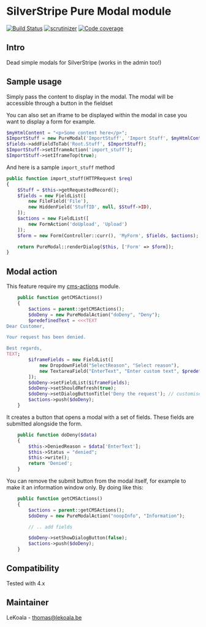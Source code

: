 # SilverStripe Pure Modal module

[![Build Status](https://travis-ci.com/lekoala/silverstripe-pure-modal.svg?branch=master)](https://travis-ci.com/lekoala/silverstripe-pure-modal/)
[![scrutinizer](https://scrutinizer-ci.com/g/lekoala/silverstripe-pure-modal/badges/quality-score.png?b=master)](https://scrutinizer-ci.com/g/lekoala/silverstripe-pure-modal/)
[![Code coverage](https://codecov.io/gh/lekoala/silverstripe-pure-modal/branch/master/graph/badge.svg)](https://codecov.io/gh/lekoala/silverstripe-pure-modal)

## Intro

Dead simple modals for SilverStripe (works in the admin too!)

## Sample usage

Simply pass the content to display in the modal. The modal will be accessible through a button in the fieldset

You can also set an iframe to be displayed within the modal in case you want to display a form for example.

```php
$myHtmlContent = "<p>Some content here</p>";
$ImportStuff = new PureModal('ImportStuff', 'Import Stuff', $myHtmlContent);
$fields->addFieldToTab('Root.Stuff', $ImportStuff);
$ImportStuff->setIframeAction('import_stuff');
$ImportStuff->setIframeTop(true);
```

And here is a sample `import_stuff` method

```php
public function import_stuff(HTTPRequest $req)
{
    $Stuff = $this->getRequestedRecord();
    $fields = new FieldList([
        new FileField('File'),
        new HiddenField('StuffID', null, $Stuff->ID),
    ]);
    $actions = new FieldList([
        new FormAction('doUpload', 'Upload')
    ]);
    $form = new Form(Controller::curr(), 'MyForm', $fields, $actions);

    return PureModal::renderDialog($this, ['Form' => $form]);
}
```

## Modal action

This feature require my [cms-actions](https://github.com/lekoala/silverstripe-cms-actions) module.

```php
    public function getCMSActions()
    {
        $actions = parent::getCMSActions();
        $doDeny = new PureModalAction("doDeny", "Deny");
        $predefinedText = <<<TEXT
Dear Customer,

Your request has been denied.

Best regards,
TEXT;
        $iframeFields = new FieldList([
            new DropdownField("SelectReason", "Select reason"),
            new TextareaField("EnterText", "Enter custom text", $predefinedText),
        ]);
        $doDeny->setFieldList($iframeFields);
        $doDeny->setShouldRefresh(true);
        $doDeny->setDialogButtonTitle('Deny the request'); // customised modal submit button
        $actions->push($doDeny);
    }
```

It creates a button that opens a modal with a set of fields. These fields
are submitted alongside the form.

```php
    public function doDeny($data)
    {
        $this->DeniedReason = $data['EnterText'];
        $this->Status = "denied";
        $this->write();
        return 'Denied';
    }
```

You can remove the submit button from the modal itself, for example to make it an information window only.
By doing like this:

```php
    public function getCMSActions()
    {
        $actions = parent::getCMSActions();
        $doDeny = new PureModalAction("noopInfo", "Information");

        // .. add fields

        $doDeny->setShowDialogButton(false);
        $actions->push($doDeny);
    }
```

## Compatibility

Tested with 4.x

## Maintainer

LeKoala - thomas@lekoala.be
